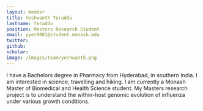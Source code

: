 ```yaml
---
layout: member
title: Yeshwanth Yeraddu
lastname: Yeraddu
position: Masters Research Student
email: yyer0001@student.monash.edu
twitter:
github:
scholar:
image: /images/team/yeshwanth.png
---
```


 I have a Bachelors degree in Pharmacy from Hyderabad, in southern India. I am interested in science, travelling and hiking. I am currently a Monash Master of Biomedical and Health Science student. My Masters research project is to understand the within-host genomic evolution of influenza under various growth conditions.
